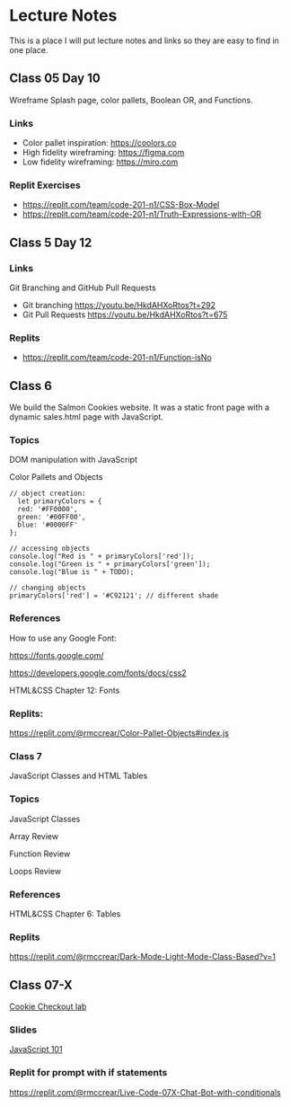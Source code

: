 # Lecture Notes

This is a place I will put lecture notes and links so they are easy to find in one place.

## Class 05 Day 10

Wireframe Splash page, color pallets, Boolean OR, and Functions.

### Links

* Color pallet inspiration: https://coolors.co
* High fidelity wireframing: https://figma.com 
* Low fidelity wireframing: https://miro.com

### Replit Exercises

* https://replit.com/team/code-201-n1/CSS-Box-Model
* https://replit.com/team/code-201-n1/Truth-Expressions-with-OR


## Class 5 Day 12

### Links

Git Branching and GitHub Pull Requests

* Git branching 
https://youtu.be/HkdAHXoRtos?t=292
* Git Pull Requests https://youtu.be/HkdAHXoRtos?t=675

### Replits

* https://replit.com/team/code-201-n1/Function-isNo



## Class 6

We build the Salmon Cookies website. It was a static front page with a dynamic sales.html page with JavaScript.

### Topics

DOM manipulation with JavaScript

Color Pallets and Objects

    // object creation: 
      let primaryColors = {
      red: '#FF0000',
      green: '#00FF00',
      blue: '#0000FF'
    };

    // accessing objects
    console.log("Red is " + primaryColors['red']);
    console.log("Green is " + primaryColors['green']);
    console.log("Blue is " + TODO);

    // changing objects
    primaryColors['red'] = '#C92121'; // different shade

### References

How to use any Google Font:

https://fonts.google.com/

https://developers.google.com/fonts/docs/css2

HTML&CSS Chapter 12: Fonts


### Replits:

https://replit.com/@rmccrear/Color-Pallet-Objects#index.js

### Class 7

  JavaScript Classes and HTML Tables

### Topics

JavaScript Classes

Array Review

Function Review

Loops Review

### References

HTML&CSS Chapter 6: Tables

### Replits

https://replit.com/@rmccrear/Dark-Mode-Light-Mode-Class-Based?v=1


## Class 07-X

[Cookie Checkout lab](class-07x/lab.md)

### Slides

[JavaScript 101](class-07x/Javascript-101.pdf)

### Replit for prompt with if statements

https://replit.com/@rmccrear/Live-Code-07X-Chat-Bot-with-conditionals